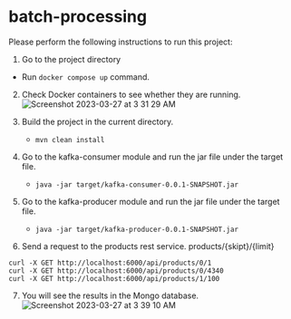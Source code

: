 # batch-processing

Please perform the following instructions to run this project:

1. Go to the project directory
  - Run ```docker compose up``` command.

2. Check Docker containers to see whether they are running.
![Screenshot 2023-03-27 at 3 31 29 AM](https://user-images.githubusercontent.com/2884010/227815069-a109f08f-f980-4400-ae65-226a702345e6.png)

3. Build the project in the current directory.
   - ```mvn clean install```
4. Go to the kafka-consumer module and run the jar file under the target file.
   - ```java -jar target/kafka-consumer-0.0.1-SNAPSHOT.jar```
5. Go to the kafka-producer module and run the jar file under the target file.
   - ```java -jar target/kafka-producer-0.0.1-SNAPSHOT.jar```
6. Send a request to the products rest service. products/{skipt}/{limit}
```
curl -X GET http://localhost:6000/api/products/0/1
curl -X GET http://localhost:6000/api/products/0/4340
curl -X GET http://localhost:6000/api/products/1/100
```

7. You will see the results in the Mongo database.
![Screenshot 2023-03-27 at 3 39 10 AM](https://user-images.githubusercontent.com/2884010/227815524-51216626-7dea-4e40-8888-1d557e5d505b.png)
